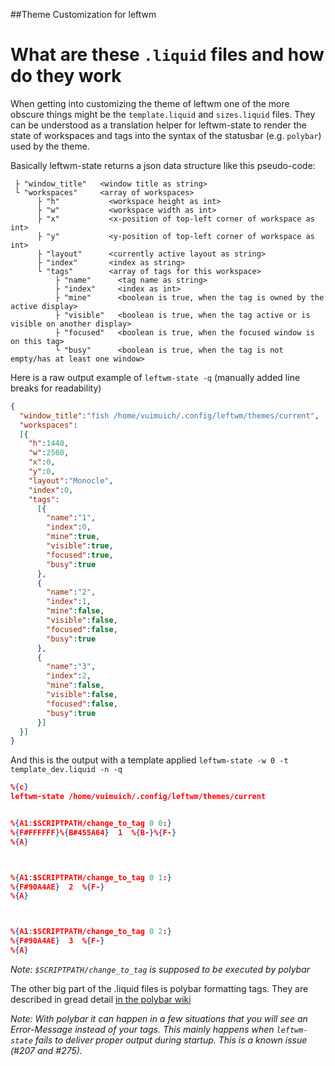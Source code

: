 ##Theme Customization for leftwm

# What are these `.liquid` files and how do they work

When getting into customizing the theme of leftwm one of the more obscure things might be the `template.liquid` and `sizes.liquid` files.
They can be understood as a translation helper for leftwm-state to render the state of workspaces and tags into the syntax of the statusbar (e.g. `polybar`) used by the theme. 

Basically leftwm-state returns a json data structure like this pseudo-code:
```
 ├ "window_title"   <window title as string>
 └ "workspaces"     <array of workspaces>
      ├ "h"           <workspace height as int>
      ├ "w"           <workspace width as int>
      ├ "x"           <x-position of top-left corner of workspace as int>
      ├ "y"           <y-position of top-left corner of workspace as int>
      ├ "layout"      <currently active layout as string>
      ├ "index"       <index as string>
      └ "tags"        <array of tags for this workspace>
          ├ "name"      <tag name as string>
          ├ "index"     <index as int>
          ├ "mine"      <boolean is true, when the tag is owned by the active display>
          ├ "visible"   <boolean is true, when the tag active or is visible on another display>
          ├ "focused"   <boolean is true, when the focused window is on this tag>
          └ "busy"      <boolean is true, when the tag is not empty/has at least one window>
```

Here is a raw output example of `leftwm-state -q` (manually added line breaks for readability)
```json
{
  "window_title":"fish /home/vuimuich/.config/leftwm/themes/current",
  "workspaces":
  [{
    "h":1440,
    "w":2560,
    "x":0,
    "y":0,
    "layout":"Monocle",
    "index":0,
    "tags":
      [{
        "name":"1",
        "index":0,
        "mine":true,
        "visible":true,
        "focused":true,
        "busy":true
      },
      {
        "name":"2",
        "index":1,
        "mine":false,
        "visible":false,
        "focused":false,
        "busy":true
      },
      {
        "name":"3",
        "index":2,
        "mine":false,
        "visible":false,
        "focused":false,
        "busy":true
      }]
  }]
}
```
And this is the output with a template applied `leftwm-state -w 0 -t template_dev.liquid -n -q` 
```json
%{c}
leftwm-state /home/vuimuich/.config/leftwm/themes/current


%{A1:$SCRIPTPATH/change_to_tag 0 0:}
%{F#FFFFFF}%{B#455A64}  1  %{B-}%{F-}
%{A}



%{A1:$SCRIPTPATH/change_to_tag 0 1:}
%{F#90A4AE}  2  %{F-}
%{A}



%{A1:$SCRIPTPATH/change_to_tag 0 2:}
%{F#90A4AE}  3  %{F-}
%{A}
```
*Note: `$SCRIPTPATH/change_to_tag` is supposed to be executed by polybar*

The other big part of the .liquid files is polybar formatting tags. They are described in gread detail [in the polybar wiki](https://github.com/polybar/polybar/wiki/Formatting#format-tags)

*Note: With polybar it can happen in a few situations that you will see an Error-Message instead of your tags.*
     *This mainly happens when `leftwm-state` fails to deliver proper output during startup.*
     *This is a known issue (#207 and #275).*
